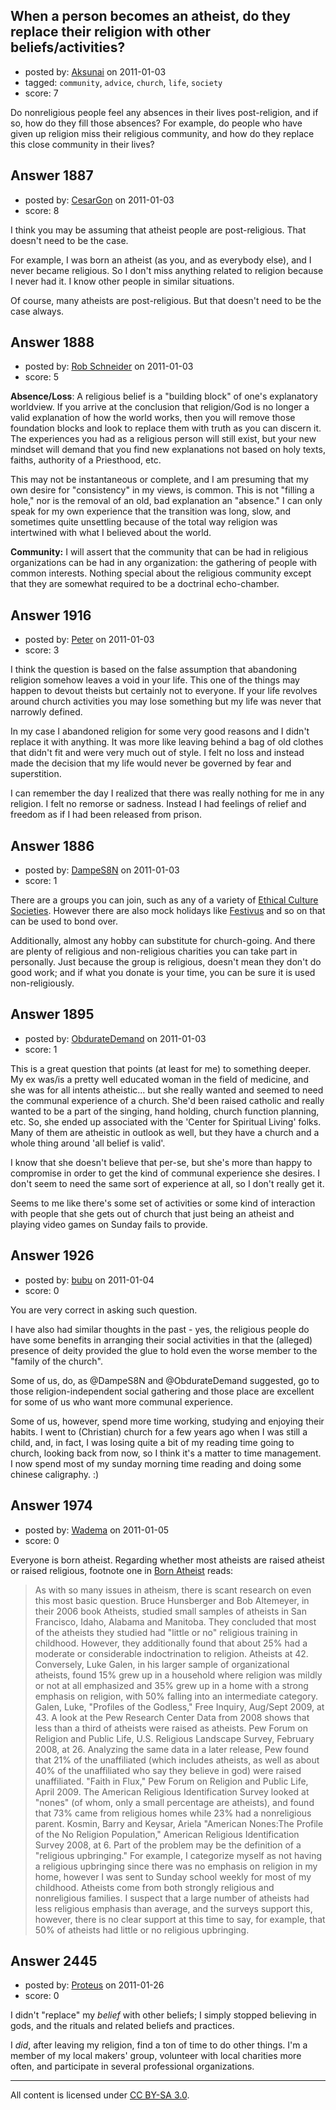 ## When a person becomes an atheist, do they replace their religion with other beliefs/activities?

- posted by: [Aksunai](https://stackexchange.com/users/-1/165-aksunai) on 2011-01-03
- tagged: `community`, `advice`, `church`, `life`, `society`
- score: 7

Do nonreligious people feel any absences in their lives post-religion, and if so, how do they fill those absences?  For example, do people who have given up religion miss their religious community, and how do they replace this close community in their lives? 


## Answer 1887

- posted by: [CesarGon](https://stackexchange.com/users/-1/80-cesargon) on 2011-01-03
- score: 8

I think you may be assuming that atheist people are post-religious. That doesn't need to be the case.

For example, I was born an atheist (as you, and as everybody else), and I never became religious. So I don't miss anything related to religion because I never had it. I know other people in similar situations.

Of course, many atheists are post-religious. But that doesn't need to be the case always.


## Answer 1888

- posted by: [Rob Schneider](https://stackexchange.com/users/-1/149-rob-schneider) on 2011-01-03
- score: 5

**Absence/Loss**:  A religious belief is a "building block" of one's explanatory worldview.  If you arrive at the conclusion that religion/God is no longer a valid explanation of how the world works, then you will remove those foundation blocks and look to replace them with truth as you can discern it.  The experiences you had as a religious person will still exist, but your new mindset will demand that you find new explanations not based on holy texts, faiths, authority of a Priesthood, etc.

This may not be instantaneous or complete, and I am presuming that my own desire for "consistency" in my views, is common.  This is not "filling a hole," nor is the removal of an old, bad explanation an "absence."  I can only speak for my own experience that the transition was long, slow, and sometimes quite unsettling because of the total way religion was intertwined with what I believed about the world. 

**Community:** I will assert that the community that can be had in religious organizations can be had in any organization:  the gathering of people with common interests.  Nothing special about the religious community except that they are somewhat required to be a doctrinal echo-chamber.


## Answer 1916

- posted by: [Peter](https://stackexchange.com/users/-1/168-peter) on 2011-01-03
- score: 3

I think the question is based on the false assumption that abandoning religion somehow leaves a void in your life. This one of the things may happen to devout theists but certainly not to everyone. If your life revolves around church activities you may lose something but my life was never that narrowly defined.

In my case I abandoned religion for some very good reasons and I didn't replace it with anything. It was more like leaving behind a bag of old clothes that didn't fit and were very much out of style. I felt no loss and instead made the decision that my life would never be governed by fear and superstition. 

I can remember the day I realized that there was really nothing for me in any religion. I felt no remorse or sadness. Instead I had feelings of relief and freedom as if I had been released from prison.


## Answer 1886

- posted by: [DampeS8N](https://stackexchange.com/users/-1/587-dampes8n) on 2011-01-03
- score: 1

<p>There are a groups you can join, such as any of a variety of <a href="http://en.wikipedia.org/wiki/Ethical_Culture" rel="nofollow">Ethical Culture Societies</a>. However there are also mock holidays like <a href="http://en.wikipedia.org/wiki/Festivus" rel="nofollow">Festivus</a> and so on that can be used to bond over.</p>

<p>Additionally, almost any hobby can substitute for church-going. And there are plenty of religious and non-religious charities you can take part in personally. Just because the group is religious, doesn't mean they don't do good work; and if what you donate is your time, you can be sure it is used non-religiously.</p>



## Answer 1895

- posted by: [ObdurateDemand](https://stackexchange.com/users/-1/524-obduratedemand) on 2011-01-03
- score: 1

This is a great question that points (at least for me) to something deeper.  My ex was/is a pretty well educated woman in the field of medicine, and she was for all intents atheistic... but she really wanted and seemed to need the communal experience of a church.  She'd been raised catholic and really wanted to be a part of the singing, hand holding, church function planning, etc.  So, she ended up associated with the 'Center for Spiritual Living' folks.  Many of them are atheistic in outlook as well, but they have a church and a whole thing around 'all belief is valid'.

I know that she doesn't believe that per-se, but she's more than happy to compromise in order to get the kind of communal experience she desires.  I don't seem to need the same sort of experience at all, so I don't really get it.

Seems to me like there's some set of activities or some kind of interaction with people that she gets out of church that just being an atheist and playing video games on Sunday fails to provide.


## Answer 1926

- posted by: [bubu](https://stackexchange.com/users/-1/398-bubu) on 2011-01-04
- score: 0

You are very correct in asking such question.

I have also had similar thoughts in the past - yes, the religious people do have some benefits in arranging their social activities in that the (alleged) presence of deity provided the glue to hold even the worse member to the "family of the church".

Some of us, do, as @DampeS8N and @ObdurateDemand suggested, go to those religion-independent social gathering and those place are excellent for some of us who want more communal experience. 

Some of us, however, spend more time working, studying and enjoying their habits. I went to (Christian) church for a few years ago when I was still a child, and, in fact, I was losing quite a bit of my reading time going to church, looking back from now, so I think it's a matter to time management. I now spend most of my sunday morning time reading and doing some chinese caligraphy. :)


## Answer 1974

- posted by: [Wadema](https://stackexchange.com/users/-1/714-wadema) on 2011-01-05
- score: 0

<p>Everyone is born atheist. Regarding whether most atheists are raised atheist or raised religious, footnote one in <a href="http://bornatheist.com" rel="nofollow">Born Atheist</a> reads:</p>

<blockquote>
  <p>As with so many issues in atheism,
  there is scant research on even this
  most basic question. Bruce Hunsberger
  and Bob Altemeyer, in their 2006 book
  Atheists, studied small samples of
  atheists in San Francisco, Idaho,
  Alabama and Manitoba. They concluded
  that most of the atheists they studied
  had "little or no" religious training
  in childhood. However, they
  additionally found that about 25% had
  a moderate or considerable
  indoctrination to religion. Atheists
  at 42. Conversely, Luke Galen, in his
  larger sample of organizational
  atheists, found 15% grew up in a
  household where religion was mildly or
  not at all emphasized and 35% grew up
  in a home with a strong emphasis on
  religion, with 50% falling into an
  intermediate category. Galen, Luke,
  "Profiles of the Godless," Free
  Inquiry, Aug/Sept 2009, at 43. A look
  at the Pew Research Center Data from
  2008 shows that less than a third of
  atheists were raised as atheists. Pew
  Forum on Religion and Public Life,
  U.S. Religious Landscape Survey,
  February 2008, at 26. Analyzing the
  same data in a later release, Pew
  found that 21% of the unaffiliated
  (which includes atheists, as well as
  about 40% of the unaffiliated who say
  they believe in god) were raised
  unaffiliated. "Faith in Flux," Pew
  Forum on Religion and Public Life,
  April 2009. The American Religious
  Identification Survey looked at
  "nones" (of whom, only a small
  percentage are atheists), and found
  that 73% came from religious homes
  while 23% had a nonreligious parent.
  Kosmin, Barry and Keysar, Ariela
  "American Nones:The Profile of the No
  Religion Population," American
  Religious Identification Survey 2008,
  at 6. Part of the problem may be the
  definition of a "religious
  upbringing." For example, I categorize
  myself as not having a religious
  upbringing since there was no emphasis
  on religion in my home, however I was
  sent to Sunday school weekly for most
  of my childhood. Atheists come from
  both strongly religious and
  nonreligious families. I suspect that
  a large number of atheists had less
  religious emphasis than average, and
  the surveys support this, however,
  there is no clear support at this time
  to say, for example, that 50% of
  atheists had little or no religious
  upbringing.</p>
</blockquote>



## Answer 2445

- posted by: [Proteus](https://stackexchange.com/users/-1/940-proteus) on 2011-01-26
- score: 0

I didn't "replace" my *belief* with other beliefs; I simply stopped believing in gods, and the rituals and related beliefs and practices.

I *did*, after leaving my religion, find a ton of time to do other things. I'm a member of my local makers' group, volunteer with local charities more often, and participate in several professional organizations.



---

All content is licensed under [CC BY-SA 3.0](https://creativecommons.org/licenses/by-sa/3.0/).
